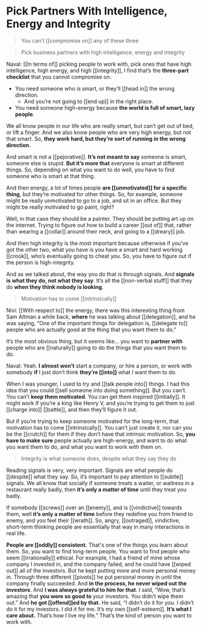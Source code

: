 # Pick Partners With Intelligence, Energy and Integrity
> You can’t [[compromise on]] any of these three

> Pick business partners with high intelligence, energy and integrity

Naval: [[In terms of]] picking people to work with, pick ones that have high intelligence, high energy, and high [[integrity]], I find that’s the __three-part checklist__ that you cannot compromise on.

- You need someone who is smart, or they’ll [[head in]] the wrong direction. 
  - And you’re not going to [[end up]] in the right place. 
- You need someone high-energy because __the world is full of smart, lazy people__.

We all know people in our life who are really smart, but can’t get out of bed, or lift a finger. 
And we also know people who are very high energy, but not that smart. So, __they work hard, but they’re sort of running in the wrong direction__.

And smart is not a [[pejorative]]. 
__It’s not meant to say__ someone is smart, someone else is stupid.
__But it’s more that__ everyone is smart at different things. So, depending on what you want to do well, you have to find someone who is smart at that thing.

And then energy, a lot of times people __are [[unmotivated]] for a specific thing__, but they’re motivated for other things. 
So, for example, someone might be really unmotivated to go to a job, and sit in an office. But they might be really motivated to go paint, right?

Well, in that case they should be a painter. They should be putting art up on the internet. Trying to figure out how to build a career [[out of]] that, rather than wearing a [[collar]] around their neck, and going to a [[dreary]] job.

And then high integrity is the most important because otherwise if you’ve got the other two, what you have is you have a smart and hard working [[crook]], who’s eventually going to cheat you. So, you have to figure out if the person is high-integrity.

And as we talked about, the way you do that is through signals. And __signals is what they do, not what they say__. 
It’s all the [[non-verbal stuff]] that they do __when they think nobody is looking__.

> Motivation has to come [[intrinsically]]

Nivi: [[With respect to]] the energy, there was this interesting thing from Sam Altman a while back, __where__ he was talking about [[delegation]], and he was saying, 
“One of the important things for delegation is, [[delegate to]] people who are actually good at the thing that you want them to do.”

It’s the most obvious thing, but it seems like…  you want to __partner with__ people who are [[naturally]] going to do the things that you want them to do.

Naval: Yeah. __I almost won’t__ start a company, or hire a person, or work with somebody __if__ I just don’t think __they’re [[into]]__ what I want them to do.

When I was younger, I used to try and [[talk people into]] things. I had this idea that you could [[sell someone into doing something]]. 
But you can’t. You can’t __keep them motivated__. 
You can get them inspired [[initially]]. 
It might work if you’re a king like Henry V, and you’re trying to get them to just [[charge into]] [[battle]], and then they’ll figure it out.

But if you’re trying to keep someone motivated for the long-term, that motivation has to come [[intrinsically]]. 
You can’t just create it, nor can you be the [[crutch]] for them if they don’t have that intrinsic motivation. 
So, __you have to make sure__ people actually are high-energy, and want to do what you want them to do, and what you want to work with them on.

> Integrity is what someone does, despite what they say they do

Reading signals is very, very important. Signals are what people do [[despite]] what they say. 
So, it’s important to pay attention to [[subtle]] signals. 
We all know that socially if someone treats a waiter, or waitress in a restaurant really badly, then __it’s only a matter of time__ until they treat you badly.

If somebody [[screws]] over an [[enemy]], and is [[vindictive]] towards them, well __it’s only a matter of time__ before they redefine you from friend to enemy, and you feel their [[wrath]]. 
So, angry, [[outraged]], vindictive, short-term thinking people are essentially that way in many interactions in real life.

__People are [[oddly]] consistent.__
That's one of the things you learn about them. So, you want to find long-term people. You want to find people who seem [[irrationally]] ethical.
For example, I had a friend of mine whose company I invested in, and the company failed, and he could have [[wiped out]] all of the investors. But he kept putting more and more personal money in. 
Through three different [[pivots]] he put personal money in until the company finally succeeded. And __in the process, he never wiped out the investors__.
And __I was always grateful to him for that__. 
I said, “Wow, that’s amazing that __you were so good to__ your investors. You didn’t wipe them out.” 
And __he got [[offend]]ed by that.__ 
He said, “I didn’t do it for you. I didn’t do it for my investors. I did it for me. It’s my own [[self-esteem]]. __It’s what I care about.__ That’s how I live my life.” 
That’s the kind of person you want to work with.
